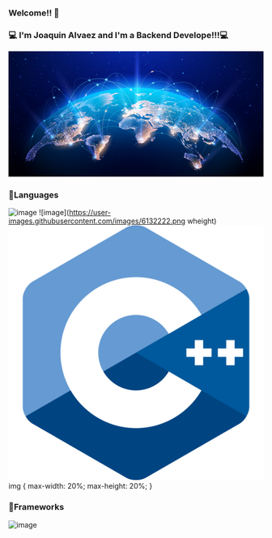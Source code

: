 
### Welcome!! 👋
### 💻 I'm Joaquin Alvaez and I'm a Backend Develope!!!💻

<img src="/images/Global.png" class="img-fluid" >

<h3>🚩Languages</h3>

![image](https://user-images.githubusercontent.com/61031521/133442198-6aaec51b-2fc8-4872-946e-b784f155d5da.png)
![image](https://user-images.githubusercontent.com/images/6132222.png wheight)
<img src="/images/6132222.png" class="img-fluid" >
img {
 max-width: 20%;
 max-height: 20%;
}

<h3>📌Frameworks</h3>

![image](https://user-images.githubusercontent.com/61031521/133442742-6b8c658d-88cd-4c1a-8505-ae254498701b.png) 

<!--
**Joako07/Joako07** is a ✨ _special_ ✨ repository because its `README.md` (this file) appears on your GitHub profile.

Here are some ideas to get you started:

- 🔭 I’m currently working on ...
- 🌱 I’m currently learning ...
- 👯 I’m looking to collaborate on ...
- 🤔 I’m looking for help with ...
- 💬 Ask me about ...
- 📫 How to reach me: ...
- 😄 Pronouns: ...
- ⚡ Fun fact: ...
-->
